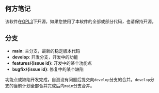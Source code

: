 ## 何方笔记

该软件在[GPL3](./LICENSE)下开源，如果您使用了本软件的全部或部分代码，也请保持开源。

## 分支

- **main**: 主分支，最新的稳定版本代码
- **develop**: 开发分支，开发中的功能
- **features/{issue id}**: 开发中的某个功能点
- **bugfix/{issue id}**: 修复中的某个缺陷

功能点或缺陷开发完成，自测没有问题后提交向`develop`分支的合并。`develop`分支的当前计划全部合并完成后向`main`分支合并。

